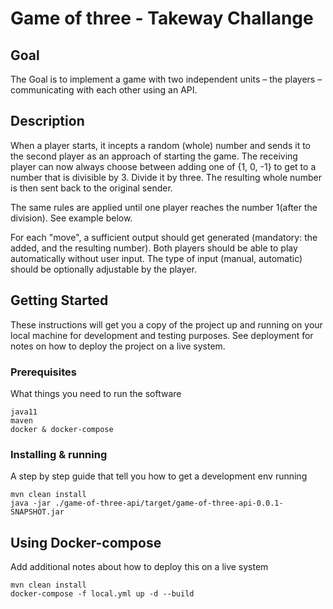 
# Game of three - Takeway Challange

## Goal
The Goal is to implement a game with two independent units – the players –
communicating with each other using an API.

## Description
When a player starts, it incepts a random (whole) number and sends it to the second
player as an approach of starting the game. The receiving player can now always choose
between adding one of {1, 0, -1} to get to a number that is divisible by 3. Divide it by three. The
resulting whole number is then sent back to the original sender.

The same rules are applied until one player reaches the number 1(after the division).
See example below.

For each "move", a sufficient output should get generated (mandatory: the added, and
the resulting number). Both players should be able to play automatically without user input. The
type of input (manual, automatic) should be optionally adjustable by the player.

## Getting Started

These instructions will get you a copy of the project up and running on your local machine for development and testing purposes. See deployment for notes on how to deploy the project on a live system.

### Prerequisites

What things you need to run the software

```
java11
maven
docker & docker-compose
```

### Installing & running

A step by step guide that tell you how to get a development env running



```
mvn clean install
java -jar ./game-of-three-api/target/game-of-three-api-0.0.1-SNAPSHOT.jar

```

## Using Docker-compose

Add additional notes about how to deploy this on a live system

```
mvn clean install
docker-compose -f local.yml up -d --build 
```